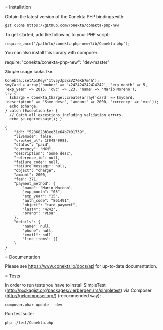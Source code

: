 = Installation

Obtain the latest version of the Conekta PHP bindings with:

    git clone https://github.com/conekta/conekta-php-new

To get started, add the following to your PHP script:

    require_once("/path/to/conekta-php-new/lib/Conekta.php");

You can also install this library with composer:

  require: "conekta/conekta-php-new": "dev-master"

Simple usage looks like:
    
    Conekta::setApiKey('1tv5yJp3xnVZ7eK67m4h');
    $myCard = array('number' => '4242424242424242', 'exp_month' => 5, 'exp_year' => 2015, 'cvc' => 123, 'name' => 'Mario Moreno');
    try {
      $charge = Conekta_Charge::create(array('card' => $myCard, 'description' => 'Some desc', 'amount' => 2000, 'currency' => 'mxn'));
      echo $charge;
    } catch (Exception $e) {
      // Catch all exceptions including validation errors.
      echo $e->getMessage(); }

    {
        "id": "5286828b8ee31e64b7001739",
        "livemode": false,
        "created_at": 1384546955,
        "status": "paid",
        "currency": "MXN",
        "description": "Some desc",
        "reference_id": null,
        "failure_code": null,
        "failure_message": null,
        "object": "charge",
        "amount": 2000,
        "fee": 371,
        "payment_method": {
            "name": "Mario Moreno",
            "exp_month": "05",
            "exp_year": "15",
            "auth_code": "861491",
            "object": "card_payment",
            "last4": "4242",
            "brand": "visa"
        },
        "details": {
            "name": null,
            "phone": null,
            "email": null,
            "line_items": []
        }
    }

= Documentation

Please see https://www.conekta.io/docs/api for up-to-date documentation.

= Tests

In order to run tests you have to install SimpleTest (http://packagist.org/packages/vierbergenlars/simpletest) via Composer (http://getcomposer.org/) (recommended way):

    composer.phar update --dev

Run test suite:

    php ./test/Conekta.php

